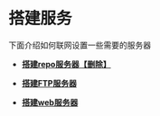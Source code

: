 # 搭建服务<a name="ZH-CN_TOPIC_0182742609"></a>

下面介绍如何联网设置一些需要的服务器

-   **[搭建repo服务器【删除】](搭建repo服务器-删除.md)**  

-   **[搭建FTP服务器](搭建FTP服务器.md)**  

-   **[搭建web服务器](搭建web服务器.md)**  


